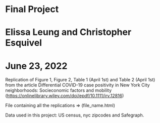 # Final Project

# Elissa Leung and Christopher Esquivel

# June 23, 2022

Replication of Figure 1, Figure 2, Table 1 (April 1st) and Table 2 (April 1st) from the article Differential COVID-19 case positivity in New York City neighborhoods: Socieconomic factors and mobility (https://onlinelibrary.wiley.com/doi/epdf/10.1111/irv.12816)

File containing all the replications => (file_name.html)

Data used in this project: US census, nyc zipcodes and Safegraph.



